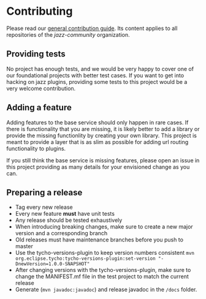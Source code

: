 # Contributing
Please read our [general contribution guide](https://github.com/jazz-community/welcome/blob/master/CONTRIBUTING.md). Its content applies to all repositories of the _jazz-community_ organization.

## Providing tests
No project has enough tests, and we would be very happy to cover one of our foundational projects with better test cases. If you want to get into hacking on jazz plugins, providing some tests to this project would be a very welcome contribution.

## Adding a feature
Adding features to the base service should only happen in rare cases. If there is functionality that you are missing, it is likely better to add a library or provide the missing functionlity by creating your own library. This project is meant to provide a layer that is as slim as possible for adding url routing functionality to plugins. 

If you still think the base service is missing features, please open an issue in this project providing as many details for your envisioned change as you can.

## Preparing a release
* Tag every new release
* Every new feature **must** have unit tests
* Any release should be tested exhaustively
* When introducing breaking changes, make sure to create a new major version and a corresponding branch
* Old releases must have maintenance branches before you push to master
* Use the tycho-versions-plugin to keep version numbers consistent
    `mvn org.eclipse.tycho:tycho-versions-plugin:set-version "-DnewVersion=1.0.0-SNAPSHOT"`
* After changing versions with the tycho-versions-plugin, make sure to change the MANIFEST.mf file in the test project to match the current release
* Generate (`mvn javadoc:javadoc`) and release javadoc in the `/docs` folder.

